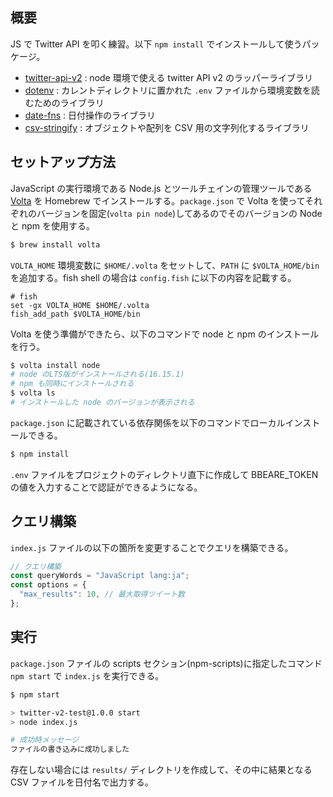 
## 概要

JS で Twitter API を叩く練習。以下 `npm install` でインストールして使うパッケージ。

- [twitter-api-v2](https://github.com/PLhery/node-twitter-api-v2) : node 環境で使える twitter API v2 のラッパーライブラリ
- [dotenv](https://github.com/motdotla/dotenv) : カレントディレクトリに置かれた `.env` ファイルから環境変数を読むためのライブラリ
- [date-fns](https://github.com/date-fns/date-fns) : 日付操作のライブラリ
- [csv-stringify](https://github.com/adaltas/node-csv/tree/master/packages/csv-stringify) : オブジェクトや配列を CSV 用の文字列化するライブラリ

## セットアップ方法

JavaScript の実行環境である Node.js とツールチェインの管理ツールである [Volta](https://volta.sh) を Homebrew でインストールする。`package.json` で Volta を使ってそれぞれのバージョンを固定(`volta pin node`)してあるのでそのバージョンの Node と npm を使用する。

```sh
$ brew install volta
```

`VOLTA_HOME` 環境変数に `$HOME/.volta` をセットして、`PATH` に `$VOLTA_HOME/bin` を追加する。fish shell の場合は `config.fish` に以下の内容を記載する。

```sh:config.fish
# fish
set -gx VOLTA_HOME $HOME/.volta
fish_add_path $VOLTA_HOME/bin
```

Volta を使う準備ができたら、以下のコマンドで node と npm のインストールを行う。

```sh
$ volta install node
# node のLTS版がインストールされる(16.15.1)
# npm も同時にインストールされる
$ volta ls
# インストールした node のバージョンが表示される
```

`package.json` に記載されている依存関係を以下のコマンドでローカルインストールできる。

```sh
$ npm install
```

`.env` ファイルをプロジェクトのディレクトリ直下に作成して BBEARE_TOKEN の値を入力することで認証ができるようになる。

## クエリ構築

`index.js` ファイルの以下の箇所を変更することでクエリを構築できる。

```js
// クエリ構築
const queryWords = "JavaScript lang:ja";
const options = { 
  "max_results": 10, // 最大取得ツイート数
};
```

## 実行

`package.json` ファイルの scripts セクション(npm-scripts)に指定したコマンド `npm start` で `index.js` を実行できる。

```sh
$ npm start

> twitter-v2-test@1.0.0 start
> node index.js

# 成功時メッセージ
ファイルの書き込みに成功しました
```

存在しない場合には `results/` ディレクトリを作成して、その中に結果となる CSV ファイルを日付名で出力する。


